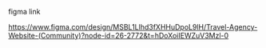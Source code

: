 figma link

https://www.figma.com/design/MSBL1Llhd3fXHHuDpoL9lH/Travel-Agency-Website-(Community)?node-id=26-2772&t=hDoXoiIEWZuV3Mzl-0
